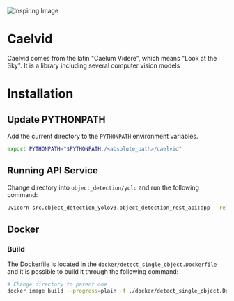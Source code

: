 ![Inspiring Image](https://repository-images.githubusercontent.com/555775869/e680cc8c-c58b-4c76-8ce6-08dd07c2a4d5)

# Caelvid
Caelvid comes from the latin "Caelum Videre", which means "Look at the Sky". It is a library including several computer vision models

# Installation

## Update PYTHONPATH
Add the current directory to the `PYTHONPATH` environment variables.
``` bash
export PYTHONPATH="$PYTHONPATH:/<absolute_path>/caelvid"
```


## Running API Service
Change directory into `object_detection/yolo` and run the following command:
``` bash
uvicorn src.object_detection_yolov3.object_detection_rest_api:app --reload
```

## Docker

### Build
The Dockerfile is located in the `docker/detect_single_object.Dockerfile` and it is possible to build it through the following command:

``` bash
# Change directory to parent one
docker image build --progress=plain -f ./docker/detect_single_object.Dockerfile -t <repository>/<image_name>:<tag> . 
```
